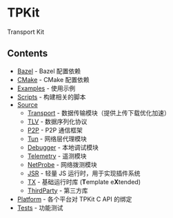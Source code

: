 # TPKit

Transport Kit

## Contents

- [Bazel](./Bazel) - Bazel 配置依赖
- [CMake](./CMake) - CMake 配置依赖
- [Examples](./Examples) - 使用示例
- [Scripts](./Scripts) - 构建相关的脚本
- [Source](./Source)
  - [Transport](./Source/Transport) - 数据传输模块（提供上传下载优化加速）
  - [TLV](./Source/TLV) - 数据序列化协议
  - [P2P](./Source/P2P) - P2P 通信框架
  - [Tun](./Source/Tun) - 网络层代理模块
  - [Debugger](./Source/Debugger) -  本地调试模块
  - [Telemetry](Source/Telemetry) - 遥测模块
  - [NetProbe](./Source/NetProbe) - 网络拨测模块
  - [JSR](./Source/JSR) - 轻量 JS 运行时，用于实现插件系统
  - [TX](./Source/TX) - 基础运行时库  (**T**emplate e**X**tended)
  - [ThirdParty](./Source/ThirdParty) - 第三方库
- [Platform](./Source/Platform) - 各个平台对 TPKit C API 的绑定
- [Tests](./Tests) - 功能测试
